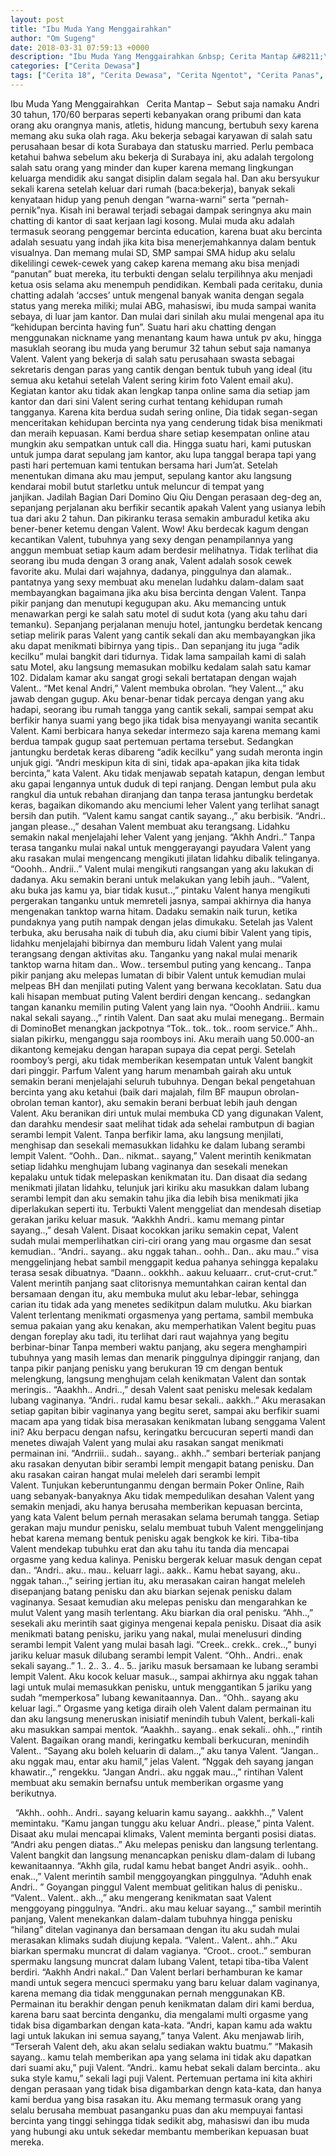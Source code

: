 ```yaml
---
layout: post
title: "Ibu Muda Yang Menggairahkan"
author: "Om Sugeng"
date: 2018-03-31 07:59:13 +0000
description: "Ibu Muda Yang Menggairahkan &nbsp; Cerita Mantap &#8211;\u00a0\u00a0Sebut saja namaku Andri 30 tahun, 170/60 berparas seperti kebanyakan orang pribumi dan kata orang aku orangnya manis, atletis, hidung mancung..."
categories: ["Cerita Dewasa"]
tags: ["Cerita 18", "Cerita Dewasa", "Cerita Ngentot", "Cerita Panas", "Cerita Terlarang"]
---
```



Ibu Muda Yang Menggairahkan
&nbsp;
Cerita Mantap &#8211;  Sebut saja namaku Andri 30 tahun, 170/60 berparas seperti kebanyakan orang pribumi dan kata orang aku orangnya manis, atletis, hidung mancung, bertubuh sexy karena memang aku suka olah raga. Aku bekerja sebagai karyawan di salah satu perusahaan besar di kota Surabaya dan statusku married.
Perlu pembaca ketahui bahwa sebelum aku bekerja di Surabaya ini, aku adalah tergolong salah satu orang yang minder dan kuper karena memang lingkungan keluarga mendidik aku sangat disiplin dalam segala hal.
Dan aku bersyukur sekali karena setelah keluar dari rumah (baca:bekerja), banyak sekali kenyataan hidup yang penuh dengan “warna-warni” serta “pernah-pernik”nya.
Kisah ini berawal terjadi sebagai dampak seringnya aku main chatting di kantor di saat kerjaan lagi kosong. Mulai muda aku adalah termasuk seorang penggemar bercinta education, karena buat aku bercinta adalah sesuatu yang indah jika kita bisa menerjemahkannya dalam bentuk visualnya.
Dan memang mulai SD, SMP sampai SMA hidup aku selalu dikelilingi cewek-cewek yang cakep karena memang aku bisa menjadi “panutan” buat mereka, itu terbukti dengan selalu terpilihnya aku menjadi ketua osis selama aku menempuh pendidikan.
Kembali pada ceritaku, dunia chatting adalah ‘accses’ untuk mengenal banyak wanita dengan segala status yang mereka miliki; mulai ABG, mahasiswi, ibu muda sampai wanita sebaya, di luar jam kantor. Dan mulai dari sinilah aku mulai mengenal apa itu “kehidupan bercinta having fun”.
Suatu hari aku chatting dengan menggunakan nickname yang menantang kaum hawa untuk pv aku, hingga masuklah seorang ibu muda yang berumur 32 tahun sebut saja namanya Valent.
Valent yang bekerja di salah satu perusahaan swasta sebagai sekretaris dengan paras yang cantik dengan bentuk tubuh yang ideal (itu semua aku ketahui setelah Valent sering kirim foto Valent email aku). Kegiatan kantor aku tidak akan lengkap tanpa online sama dia setiap jam kantor dan dari sini Valent sering curhat tentang kehidupan rumah tangganya.
Karena kita berdua sudah sering online, Dia tidak segan-segan menceritakan kehidupan bercinta nya yang cenderung tidak bisa menikmati dan meraih kepuasan. Kami berdua share setiap kesempatan online atau mungkin aku sempatkan untuk call dia.
Hingga suatu hari, kami putuskan untuk jumpa darat sepulang jam kantor, aku lupa tanggal berapa tapi yang pasti hari pertemuan kami tentukan bersama hari Jum’at. Setelah menentukan dimana aku mau jemput, sepulang kantor aku langsung kendarai mobil butut starletku untuk meluncur di tempat yang janjikan. Jadilah Bagian Dari Domino Qiu Qiu
Dengan perasaan deg-deg an, sepanjang perjalanan aku berfikir secantik apakah Valent yang usianya lebih tua dari aku 2 tahun. Dan pikiranku terasa semakin amburadul ketika aku bener-bener ketemu dengan Valent.
Wow! Aku berdecak kagum dengan kecantikan Valent, tubuhnya yang sexy dengan penampilannya yang anggun membuat setiap kaum adam berdesir melihatnya.
Tidak terlihat dia seorang ibu muda dengan 3 orang anak, Valent adalah sosok cewek favorite aku. Mulai dari wajahnya, dadanya, pinggulnya dan alamak.. pantatnya yang sexy membuat aku menelan ludahku dalam-dalam saat membayangkan bagaimana jika aku bisa bercinta dengan Valent.
Tanpa pikir panjang dan menutupi kegugupan aku. Aku memancing untuk menawarkan pergi ke salah satu motel di sudut kota (yang aku tahu dari temanku).
Sepanjang perjalanan menuju hotel, jantungku berdetak kencang setiap melirik paras Valent yang cantik sekali dan aku membayangkan jika aku dapat menikmati bibirnya yang tipis.. Dan sepanjang itu juga “adik kecilku” mulai bangkit dari tidurnya. Tidak lama sampailah kami di salah satu Motel, aku langsung memasukan mobilku kedalam salah satu kamar 102.
Didalam kamar aku sangat grogi sekali bertatapan dengan wajah Valent..
“Met kenal Andri,” Valent membuka obrolan.
“hey Valent..,” aku jawab dengan gugup.
Aku benar-benar tidak percaya dengan yang aku hadapi, seorang ibu rumah tangga yang cantik sekali, sampai sempat aku berfikir hanya suami yang bego jika tidak bisa menyayangi wanita secantik Valent.
Kami berbicara hanya sekedar intermezo saja karena memang kami berdua tampak gugup saat pertemuan pertama tersebut. Sedangkan jantungku berdetak keras dibareng “adik kecilku” yang sudah meronta ingin unjuk gigi.
“Andri meskipun kita di sini, tidak apa-apakan jika kita tidak bercinta,” kata Valent.
Aku tidak menjawab sepatah katapun, dengan lembut aku gapai lengannya untuk duduk di tepi ranjang. Dengan lembut pula aku rangkul dia untuk rebahan diranjang dan tanpa terasa jantungku berdetak keras, bagaikan dikomando aku menciumi leher Valent yang terlihat sanagt bersih dan putih.
“Valent kamu sangat cantik sayang..,” aku berbisik.
“Andri.. jangan please..,” desahan Valent membuat aku terangsang.
Lidahku semakin nakal menjelajahi leher Valent yang jenjang.
“Akhh Andri..”
Tanpa terasa tanganku mulai nakal untuk menggerayangi payudara Valent yang aku rasakan mulai mengencang mengikuti jilatan lidahku dibalik telinganya.
“Ooohh.. Andrii..”
Valent mulai mengikuti rangsangan yang aku lakukan di dadanya. Aku semakin berani untuk melakukan yang lebih jauh..
“Valent, aku buka jas kamu ya, biar tidak kusut..,” pintaku
Valent hanya mengikuti pergerakan tanganku untuk memreteli jasnya, sampai akhirnya dia hanya mengenakan tanktop warna hitam. Dadaku semakin naik turun, ketika pundaknya yang putih nampak dengan jelas dimukaku.
Setelah jas Valent terbuka, aku berusaha naik di tubuh dia, aku ciumi bibir Valent yang tipis, lidahku menjelajahi bibirnya dan memburu lidah Valent yang mulai terangsang dengan aktivitas aku. Tanganku yang nakal mulai menarik tanktop warna hitam dan..
Wow.. tersembul puting yang kencang.. Tanpa pikir panjang aku melepas lumatan di bibir Valent untuk kemudian mulai melpeas BH dan menjilati puting Valent yang berwana kecoklatan. Satu dua kali hisapan membuat puting Valent berdiri dengan kencang.. sedangkan tangan kananku memilin puting Valent yang lain nya.
“Ooohh Andriii.. kamu nakal sekali sayang..,” rintih Valent.
Dan saat aku mulai menegang.. Bermain di DominoBet menangkan jackpotnya
“Tok.. tok.. tok.. room service.” Ahh.. sialan pikirku, menganggu saja roomboys ini. Aku meraih uang 50.000-an dikantong kemejaku dengan harapan supaya dia cepat pergi.
Setelah roomboy’s pergi, aku tidak memberikan kesempatan untuk Valent bangkit dari pinggir. Parfum Valent yang harum menambah gairah aku untuk semakin berani menjelajahi seluruh tubuhnya.
Dengan bekal pengetahuan bercinta yang aku ketahui (baik dari majalah, film BF maupun obrolan-obrolan teman kantor), aku semakin berani berbuat lebih jauh dengan Valent.
Aku beranikan diri untuk mulai membuka CD yang digunakan Valent, dan darahku mendesir saat melihat tidak ada sehelai rambutpun di bagian serambi lempit Valent. Tanpa berfikir lama, aku langsung menjilati, menghisap dan sesekali memasukkan lidahku ke dalam lubang serambi lempit Valent.
“Oohh.. Dan.. nikmat.. sayang,” Valent merintih kenikmatan setiap lidahku menghujam lubang vaginanya dan sesekali menekan kepalaku untuk tidak melepaskan kenikmatan itu.
Dan disaat dia sedang menikmati jilatan lidahku, telunjuk jari kiriku aku masukkan dalam lubang serambi lempit dan aku semakin tahu jika dia lebih bisa menikmati jika diperlakukan seperti itu. Terbukti Valent menggeliat dan mendesah disetiap gerakan jariku keluar masuk.
“Aakkhh Andri.. kamu memang pintar sayang..,” desah Valent.
Disaat kocokkan jariku semakin cepat, Valent sudah mulai memperlihatkan ciri-ciri orang yang mau orgasme dan sesat kemudian..
“Andri.. sayang.. aku nggak tahan.. oohh.. Dan.. aku mau..” visa menggelinjang hebat sambil menggapit kedua pahanya sehingga kepalaku terasa sesak dibuatnya.
“Daann.. ookkhh.. aakuu keluaarr.. crut-crut-crut.”
Valent merintih panjang saat clitorisnya memuntahkan cairan kental dan bersamaan dengan itu, aku membuka mulut aku lebar-lebar, sehingga carian itu tidak ada yang menetes sedikitpun dalam mulutku.
Aku biarkan Valent terlentang menikmati orgasmenya yang pertama, sambil membuka semua pakaian yang aku kenakan, aku memperhatikan Valent begitu puas dengan foreplay aku tadi, itu terlihat dari raut wajahnya yang begitu berbinar-binar
Tanpa memberi waktu panjang, aku segera menghampiri tubuhnya yang masih lemas dan menarik pinggulnya dipinggir ranjang, dan tanpa pikir panjang penisku yang berukuran 19 cm dengan bentuk melengkung, langsung menghujam celah kenikmatan Valent dan sontak meringis..
“Aaakhh.. Andri..,” desah Valent saat penisku melesak kedalam lubang vaginanya.
“Andri.. rudal kamu besar sekali.. aakkh..”
Aku merasakan setiap gapitan bibir vaginanya yang begitu seret, sampai aku berfikir suami macam apa yang tidak bisa merasakan kenikmatan lubang senggama Valent ini?
Aku berpacu dengan nafsu, keringatku bercucuran seperti mandi dan menetes diwajah Valent yang mulai aku rasakan sangat menikmati permainan ini.
“Andrriii.. sudah.. sayang.. akhh..” sembari berteriak panjang aku rasakan denyutan bibir serambi lempit mengapit batang penisku. Dan aku rasakan cairan hangat mulai meleleh dari serambi lempit Valent. Tunjukan keberuntunganmu dengan bermain Poker Online, Raih uang sebanyak-banyaknya
Aku tidak mempedulikan desahan Valent yang semakin menjadi, aku hanya berusaha memberikan kepuasan bercinta, yang kata Valent belum pernah merasakan selama berumah tangga. Setiap gerakan maju mundur penisku, selalu membuat tubuh Valent menggelinjang hebat karena memang bentuk penisku agak bengkok ke kiri.
Tiba-tiba Valent mendekap tubuhku erat dan aku tahu itu tanda dia mencapai orgasme yang kedua kalinya. Penisku bergerak keluar masuk dengan cepat dan..
“Andri.. aku.. mau.. keluarr lagi.. aakk.. Kamu hebat sayang, aku.. nggak tahan..,” seiring jertian itu, aku merasakan cairan hangat meleleh disepanjang batang penisku dan aku biarkan sejenak penisku dalam vaginanya.
Sesaat kemudian aku melepas penisku dan mengarahkan ke mulut Valent yang masih terlentang. Aku biarkan dia oral penisku.
“Ahh..,” sesekali aku merintih saat giginya mengenai kepala penisku. Disaat dia asik menikmati batang penisku, jariku yang nakal, mulai menelusuri dinding serambi lempit Valent yang mulai basah lagi.
“Creek.. crekk.. crek..,” bunyi jariku keluar masuk dilubang serambi lempit Valent.
“Ohh.. Andri.. enak sekali sayang..”
1.. 2.. 3.. 4.. 5.. jariku masuk bersamaan ke lubang serambi lempit Valent. Aku kocok keluar masuk.., sampai akhirnya aku nggak tahan lagi untuk mulai memasukkan penisku, untuk menggantikan 5 jariku yang sudah “memperkosa” lubang kewanitaannya.
Dan..
“Ohh.. sayang aku keluar lagi..”
Orgasme yang ketiga diraih oleh Valent dalam permainan itu dan aku langsung meneruskan inisiatif menindih tubuh Valent, berkali-kali aku masukkan sampai mentok.
“Aaakhh.. sayang.. enak sekali.. ohh..,” rintih Valent. Bagaikan orang mandi, keringatku kembali berkucuran, menindih Valent..
“Sayang aku boleh keluarin di dalam..,” aku tanya Valent.
“Jangan.. aku nggak mau, entar aku hamil,” jelas Valent.
“Nggak deh sayang jangan khawatir..,” rengekku.
“Jangan Andri.. aku nggak mau..,” rintihan Valent membuat aku semakin bernafsu untuk memberikan orgasme yang berikutnya.
&nbsp;

&nbsp;
“Akhh.. oohh.. Andri.. sayang keluarin kamu sayang.. aakkhh..,” Valent memintaku.
“Kamu jangan tunggu aku keluar Andri.. please,” pinta Valent.
Disaat aku mulai mencapai klimaks, Valent meminta berganti posisi diatas.
“Andri aku pengen diatas..”
Aku melepas penisku dan langsung terlentang. Valent bangkit dan langsung menancapkan penisku dlam-dalam di lubang kewanitaannya.
“Akhh gila, rudal kamu hebat banget Andri asyik.. oohh.. enak..,” Valent merintih sambil menggoyangkan pinggulnya.
“Aduhh enak Andri.. ”
Goyangan pinggul Valent membuat gelitikan halus di penisku..
“Valent.. Valent.. akh..,” aku mengerang kenikmatan saat Valent menggoyang pinggulnya.
“Andri.. aku mau keluar sayang..,” sambil merintih panjang, Valent menekankan dalam-dalam tubuhnya hingga penisku “hilang” ditelan vaginanya dan bersamaan dengan itu aku sudah mulai merasakan klimaks sudah diujung kepala.
“Valent.. Valent.. ahh..”
Aku biarkan spermaku muncrat di dalam vagianya.
“Croot.. croot..” semburan spermaku langsung muncrat dalam lubang Valent, tetapi tiba-tiba Valent berdiri.
“Aakhh Andri nakal..”
Dan Valent berlari berhamburan ke kamar mandi untuk segera mencuci spermaku yang baru keluar dalam vaginanya, karena memang dia tidak menggunakan pernah menggunakan KB.
Permainan itu berakhir dengan penuh kenikmatan dalam diri kami berdua, karena baru saat bercinta denganku, dia mengalami multi orgasme yang tidak bisa digambarkan dengan kata-kata.
“Andri, kapan kamu ada waktu lagi untuk lakukan ini semua sayang,” tanya Valent.
Aku menjawab lirih, “Terserah Valent deh, aku akan selalu sediakan waktu buatmu.”
“Makasih sayang.. kamu telah memberikan apa yang selama ini tidak aku dapatkan dari suami aku,” puji Valent.
“Andri.. kamu hebat sekali dalam bercinta.. aku suka style kamu,” sekali lagi puji Valent.
Pertemuan pertama ini kita akhiri dengan perasaan yang tidak bisa digambarkan dengn kata-kata, dan hanya kami berdua yang bisa rasakan itu.
Aku memang termasuk orang yang selalu berusaha membuat pasanganku puas dan aku mempuyai fantasi bercinta yang tinggi sehingga tidak sedikit abg, mahasiswi dan ibu muda yang hubungi aku untuk sekedar membantu memberikan kepuasan buat mereka.
